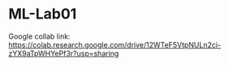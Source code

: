 # ML-Lab01

Google collab link: https://colab.research.google.com/drive/12WTeF5VtpNULn2ci-zYX9aTpWHYePf3r?usp=sharing
